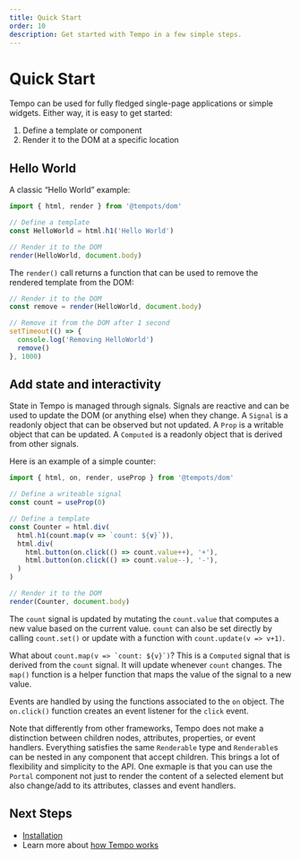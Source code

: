 ```yaml
---
title: Quick Start
order: 10
description: Get started with Tempo in a few simple steps.
---
```

# Quick Start

Tempo can be used for fully fledged single-page applications or simple widgets. Either way, it is easy to get started:

1.	Define a template or component
2.	Render it to the DOM at a specific location

## Hello World

A classic “Hello World” example:

```ts
import { html, render } from '@tempots/dom'

// Define a template
const HelloWorld = html.h1('Hello World')

// Render it to the DOM
render(HelloWorld, document.body)
```

The `render()` call returns a function that can be used to remove the rendered template from the DOM:

```ts
// Render it to the DOM
const remove = render(HelloWorld, document.body)

// Remove it from the DOM after 1 second
setTimeout(() => {
  console.log('Removing HelloWorld')
  remove()
}, 1000)
```

## Add state and interactivity

State in Tempo is managed through signals. Signals are reactive and can be used to update the DOM (or anything else) when they change. A `Signal` is a readonly object that can be observed but not updated. A `Prop` is a writable object that can be updated. A `Computed` is a readonly object that is derived from other signals.

Here is an example of a simple counter:

```ts
import { html, on, render, useProp } from '@tempots/dom'

// Define a writeable signal
const count = useProp(0)

// Define a template
const Counter = html.div(
  html.h1(count.map(v => `count: ${v}`)),
  html.div(
    html.button(on.click(() => count.value++), '+'),
    html.button(on.click(() => count.value--), '-'),
  )
)

// Render it to the DOM
render(Counter, document.body)
```

The `count` signal is updated by mutating the `count.value` that computes a new value based on the current value. `count` can also be set directly by calling `count.set()` or update with a function with `count.update(v => v+1)`.

What about ``count.map(v => `count: ${v}`)``? This is a `Computed` signal that is derived from the `count` signal. It will update whenever `count` changes. The `map()` function is a helper function that maps the value of the signal to a new value.

Events are handled by using the functions associated to the `on` object. The `on.click()` function creates an event listener for the `click` event.

Note that differently from other frameworks, Tempo does not make a distinction between children nodes, attributes, properties, or event handlers. Everything satisfies the same `Renderable` type and `Renderable`s can be nested in any component that accept children. This brings a lot of flexibility and simplicity to the API. One exmaple is that you can use the `Portal` component not just to render the content of a selected element but also change/add to its attributes, classes and event handlers.

## Next Steps

- [Installation](/page/installation)
- Learn more about [how Tempo works](/page/how-it-works)

